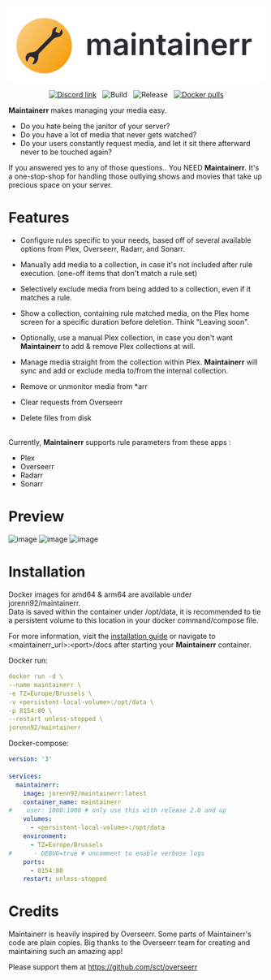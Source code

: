 <p align="center">
  <img src="ui/public/logo_black.svg?raw=true" alt="Maintainerr's custom image"/>
</p>

<p align="center" >
  <a href="https://discord.gg/WP4ZW2QYwk"><img src="https://dcbadge.vercel.app/api/server/WP4ZW2QYwk?style=flat&theme=default-inverted" width="25%" alt="Discord link"/></a>
  &nbsp; 
  <picture>
  <img src="https://github.com/jorenn92/maintainerr/workflows/Build/badge.svg?branch=main" width="30%" alt="Build" /> </picture>
    &nbsp; 
  <picture>  
  <img src="https://github.com/jorenn92/maintainerr/workflows/Release/badge.svg?branch=main" width="30%" alt="Release" /> </picture>
  &nbsp; 
  <a href="https://hub.docker.com/r/jorenn92/maintainerr"><img src="https://img.shields.io/docker/pulls/jorenn92/maintainerr" alt="Docker pulls" width="16.5%"></a>
</p>

<b>Maintainerr</b> makes managing your media easy.

- Do you hate being the janitor of your server?
- Do you have a lot of media that never gets watched?
- Do your users constantly request media, and let it sit there afterward never to be touched again?

If you answered yes to any of those questions.. You NEED <b>Maintainerr</b>.
It's a one-stop-shop for handling those outlying shows and movies that take up precious space on your server.

# Features

- Configure rules specific to your needs, based off of several available options from Plex, Overseerr, Radarr, and Sonarr.
- Manually add media to a collection, in case it's not included after rule execution. (one-off items that don't match a rule set)
- Selectively exclude media from being added to a collection, even if it matches a rule.
- Show a collection, containing rule matched media, on the Plex home screen for a specific duration before deletion. Think "Leaving soon".
- Optionally, use a manual Plex collection, in case you don't want <b>Maintainerr</b> to add & remove Plex collections at will.
- Manage media straight from the collection within Plex. <b>Maintainerr</b> will sync and add or exclude media to/from the internal collection.

- Remove or unmonitor media from \*arr
- Clear requests from Overseerr
- Delete files from disk

<br />
Currently, <b>Maintainerr</b> supports rule parameters from these apps :

- Plex
- Overseerr
- Radarr
- Sonarr

# Preview

![image](https://github.com/ydkmlt84/Maintainerr/assets/2887742/8edabd29-ed98-4a9f-b41f-251b2e7d309c)
![image](https://github.com/ydkmlt84/Maintainerr/assets/2887742/c9916c90-4c67-4341-a0c1-32613518aa20)
![image](https://github.com/ydkmlt84/Maintainerr/assets/2887742/00740a16-e4fe-4429-a769-64ffcd568cba)

# Installation

Docker images for amd64 & arm64 are available under jorenn92/maintainerr. <br />
Data is saved within the container under /opt/data, it is recommended to tie a persistent volume to this location in your docker command/compose file.

For more information, visit the [installation guide](docs/2-getting-started/1-installation/Installation.md) or navigate to \<maintainerr_url\>:\<port\>/docs after starting your <b>Maintainerr</b> container.

Docker run:

```Yaml
docker run -d \
--name maintainerr \
-e TZ=Europe/Brussels \
-v <persistent-local-volume>:/opt/data \
-p 8154:80 \
--restart unless-stopped \
jorenn92/maintainerr
```

Docker-compose:

```Yaml
version: '3'

services:
  maintainerr:
    image: jorenn92/maintainerr:latest
    container_name: maintainerr
#    user: 1000:1000 # only use this with release 2.0 and up
    volumes:
      - <persistent-local-volume>:/opt/data
    environment:
      - TZ=Europe/Brussels
#      - DEBUG=true # uncomment to enable verbose logs
    ports:
      - 8154:80
    restart: unless-stopped
```

# Credits

Maintainerr is heavily inspired by Overseerr. Some parts of Maintainerr's code are plain copies. Big thanks to the Overseerr team for creating and maintaining such an amazing app!

Please support them at https://github.com/sct/overseerr
